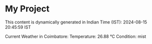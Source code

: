 # My Project

This content is dynamically generated in Indian Time (IST): 2024-08-15 20:45:59 IST


Current Weather in Coimbatore:
Temperature: 26.88 °C
Condition: mist
